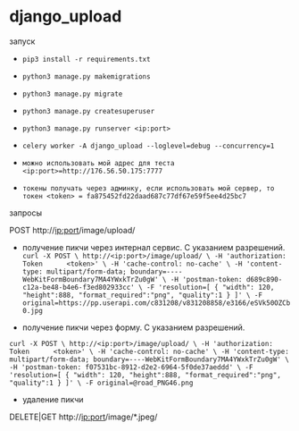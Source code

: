 # django_upload

запуск

* `pip3 install -r requirements.txt`
* `python3 manage.py makemigrations`
* `python3 manage.py migrate`
* `python3 manage.py createsuperuser`
* `python3 manage.py runserver <ip:port>`
* `celery worker -A django_upload --loglevel=debug --concurrency=1`

* `можно использовать мой адрес для теста <ip:port>=http://176.56.50.175:7777`
* `токены получать через админку, если использовать мой сервер, то токен <token> = fa875452fd22daad687c77df67e59f5ee4d25bc7`

запросы 

POST http://<ip:port>/image/upload/

* получение пикчи через интернал сервис. С указанием разрешений.
`
curl -X POST \
  http://<ip:port>/image/upload/ \
  -H 'authorization: Token 		<token>' \
  -H 'cache-control: no-cache' \
  -H 'content-type: multipart/form-data; boundary=----WebKitFormBoundary7MA4YWxkTrZu0gW' \
  -H 'postman-token: d689c890-c12a-be48-b4e6-f3ed802933cc' \
  -F 'resolution=[
  {
    "width": 120,
    "height":888,
    "format_required":"png",
    "quality":1 }
]' \
  -F original=https://pp.userapi.com/c831208/v831208858/e3166/eSVk50OZCb0.jpg
`

* получение пикчи через форму. С указанием разрешений.

`
curl -X POST \
  http://<ip:port>/image/upload/ \
  -H 'authorization: Token 		<token>' \
  -H 'cache-control: no-cache' \
  -H 'content-type: multipart/form-data; boundary=----WebKitFormBoundary7MA4YWxkTrZu0gW' \
  -H 'postman-token: f07531bc-8912-d2e2-6964-5f0de37aeddd' \
  -F 'resolution=[
  {
    "width": 120,
    "height":888,
    "format_required":"png",
    "quality":1 }
]' \
  -F original=@road_PNG46.png
`

* удаление пикчи

DELETE|GET http://<ip:port>/image/*.jpeg/

